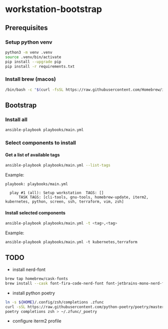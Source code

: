 # workstation-bootstrap

## Prerequisites

### Setup python venv

```bash
python3 -m venv .venv
source .venv/bin/activate
pip install --upgrade pip
pip install -r requirements.txt
```

### Install brew (macos)

```bash
/bin/bash -c "$(curl -fsSL https://raw.githubusercontent.com/Homebrew/install/master/install.sh)"
```

## Bootstrap

### Install all

```bash
ansible-playbook playbooks/main.yml
```

### Select components to install

#### Get a list of available tags

```bash
ansible-playbook playbooks/main.yml --list-tags
```

Example:

    playbook: playbooks/main.yml

      play #1 (all): Setup workstation	TAGS: []
          TASK TAGS: [cli-tools, gnu-tools, homebrew-update, iterm2, kubernetes, python, screen, ssh, terraform, vim, zsh]

#### Install selected components

```bash
ansible-playbook playbooks/main.yml -t <tag>,<tag>
```

Example:

    ansible-playbook playbooks/main.yml -t kubernetes,terraform

## TODO

- install nerd-font

```bash
brew tap homebrew/cask-fonts
brew install --cask font-fira-code-nerd-font font-jetbrains-mono-nerd-font font-meslo-lg-nerd-font
```

- install python poetry

```bash
ln -s ${HOME}/.config/zsh/completions .zfunc
curl -sSL https://raw.githubusercontent.com/python-poetry/poetry/master/get-poetry.py | python -
poetry completions zsh > ~/.zfunc/_poetry
```

- configure iterm2 profile

